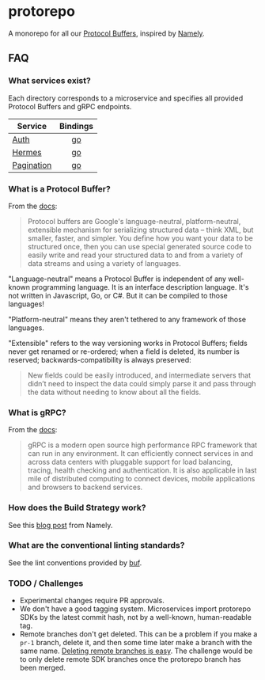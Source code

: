 # protorepo

A monorepo for all our [Protocol Buffers](https://developers.google.com/protocol-buffers),
inspired by [Namely](https://medium.com/namely-labs/how-we-build-grpc-services-at-namely-52a3ae9e7c35).

## FAQ
### What services exist? 
Each directory corresponds to a microservice and specifies all provided Protocol Buffers and gRPC endpoints.

| Service                                                                                    | Bindings                                                               |
| ------------------------------------------------------------------------------------------ |:----------------------------------------------------------------------:|
| [Auth](https://github.com/AlpacaLabs/protorepo/tree/master/alpacalabs/auth/v1)             | [go](https://github.com/AlpacaLabs/protorepo-auth-go)                  |
| [Hermes](https://github.com/AlpacaLabs/protorepo/tree/master/alpacalabs/hermes/v1)         | [go](https://github.com/AlpacaLabs/protorepo-hermes-go)                |
| [Pagination](https://github.com/AlpacaLabs/protorepo/tree/master/alpacalabs/pagination/v1) | [go](https://github.com/AlpacaLabs/protorepo-pagination-go)            |

### What is a Protocol Buffer?
From the [docs](https://developers.google.com/protocol-buffers):
> Protocol buffers are Google's language-neutral, platform-neutral, extensible mechanism for serializing structured 
> data – think XML, but smaller, faster, and simpler. You define how you want your data to be structured once, then 
> you can use special generated source code to easily write and read your structured data to and from a variety of 
> data streams and using a variety of languages.

"Language-neutral" means a Protocol Buffer is independent of any well-known programming language.
It is an interface description language. It's not written in Javascript, Go, or C#. But it can be compiled
to those languages!

"Platform-neutral" means they aren't tethered to any framework of those languages.

"Extensible" refers to the way versioning works in Protocol Buffers; fields never get renamed or re-ordered; when a
field is deleted, its number is reserved; backwards-compatibility is always preserved:
> New fields could be easily introduced, and intermediate servers that didn’t need to inspect the data could simply 
> parse it and pass through the data without needing to know about all the fields.

### What is gRPC?
From the [docs](https://grpc.io/):
> gRPC is a modern open source high performance RPC framework that can run in any environment. It can efficiently 
> connect services in and across data centers with pluggable support for load balancing, tracing, health checking 
> and authentication. It is also applicable in last mile of distributed computing to connect devices, mobile 
> applications and browsers to backend services.

### How does the Build Strategy work?
See this [blog post](https://medium.com/namely-labs/how-we-build-grpc-services-at-namely-52a3ae9e7c35)
from Namely.

### What are the conventional linting standards?
See the lint conventions provided by [buf](https://buf.build/docs/lint-overview).

### TODO / Challenges
- Experimental changes require PR approvals.
- We don't have a good tagging system.
Microservices import protorepo SDKs by the latest commit hash,
not by a well-known, human-readable tag. 
- Remote branches don't get deleted.
This can be a problem if you make a `pr-1` branch, delete it, 
and then some time later make a branch with the same name.
[Deleting remote branches is easy](https://www.hacksparrow.com/git/delete-all-remote-branches-except-master.html).
The challenge would be to only delete remote SDK 
branches once the protorepo branch has been merged. 